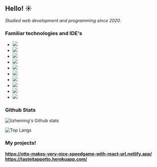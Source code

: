 ## Hello! ☀️

*Studied web development and programming since 2020.*

### Familiar technologies and IDE's


- <img src="https://img.shields.io/badge/Visual_Studio_Code-0078D4?style=for-the-badge&logo=visual%20studio%20code&logoColor=white"/>
- <img src="https://img.shields.io/badge/IntelliJ_IDEA-000000.svg?style=for-the-badge&logo=intellij-idea&logoColor=white"/>
- <img src="https://img.shields.io/badge/Atom-66595C?style=for-the-badge&logo=Atom&logoColor=white"/>

- <img src="https://img.shields.io/badge/PHP-777BB4?style=for-the-badge&logo=php&logoColor=white"/>
- <img src="https://img.shields.io/badge/Python-FFD43B?style=for-the-badge&logo=python&logoColor=blue"/>
- <img src="https://img.shields.io/badge/JavaScript-323330?style=for-the-badge&logo=javascript&logoColor=F7DF1E"/>
- <img src="https://img.shields.io/badge/HTML5-E34F26?style=for-the-badge&logo=html5&logoColor=white"/>
- <img src="https://img.shields.io/badge/CSS3-1572B6?style=for-the-badge&logo=css3&logoColor=white"/>
- <img src="https://img.shields.io/badge/React-20232A?style=for-the-badge&logo=react&logoColor=61DAFB"/>
- <img src="https://img.shields.io/badge/Symfony-000000?style=for-the-badge&logo=Symfony&logoColor=white"/>


### Github Stats

![lizheming's Github stats](https://github-readme-stats.vercel.app/api?username=otdot&show_icons=true)

![Top Langs](https://github-readme-stats.vercel.app/api/top-langs/?username=otdot&hide=TeX&layout=compact)


### My projects!

**https://otto-makes-very-nice-speedgame-with-react-url.netlify.app/**
**https://tasteitappotto.herokuapp.com/**


